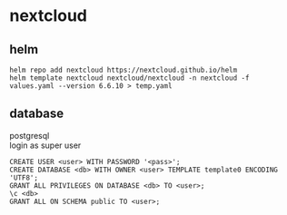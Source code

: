 # nextcloud

## helm

```
helm repo add nextcloud https://nextcloud.github.io/helm
helm template nextcloud nextcloud/nextcloud -n nextcloud -f values.yaml --version 6.6.10 > temp.yaml
```

## database

postgresql \
login as super user
```
CREATE USER <user> WITH PASSWORD '<pass>';
CREATE DATABASE <db> WITH OWNER <user> TEMPLATE template0 ENCODING 'UTF8';
GRANT ALL PRIVILEGES ON DATABASE <db> TO <user>;
\c <db>
GRANT ALL ON SCHEMA public TO <user>;
```
